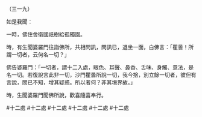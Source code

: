 （三一九）

如是我聞：

一時，佛住舍衛國祇樹給孤獨園。

時，有生聞婆羅門往詣佛所，共相問訊，問訊已，退坐一面，白佛言：「瞿曇！所謂一切者，云何名一切？」

佛告婆羅門：「一切者，謂十二入處，眼色、耳聲、鼻香、舌味、身觸、意法，是名一切。若復說言此非一切，沙門瞿曇所說一切，我今捨，別立餘一切者，彼但有言說，問已不知，增其疑惑。所以者何？非其境界故。」

時，生聞婆羅門聞佛所說，歡喜隨喜奉行。




#十二處
#十二處
#十二處
#十二處
#十二處
#十二處
